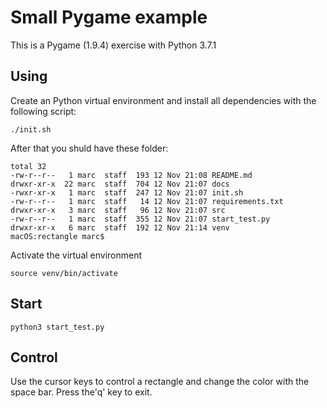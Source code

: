 # Small Pygame example

This is a Pygame (1.9.4) exercise with Python 3.7.1

## Using
Create an Python virtual environment and install all dependencies with the following script:

    ./init.sh

After that you shuld have these folder:

    total 32
    -rw-r--r--   1 marc  staff  193 12 Nov 21:08 README.md
    drwxr-xr-x  22 marc  staff  704 12 Nov 21:07 docs
    -rwxr-xr-x   1 marc  staff  247 12 Nov 21:07 init.sh
    -rw-r--r--   1 marc  staff   14 12 Nov 21:07 requirements.txt
    drwxr-xr-x   3 marc  staff   96 12 Nov 21:07 src
    -rw-r--r--   1 marc  staff  355 12 Nov 21:07 start_test.py
    drwxr-xr-x   6 marc  staff  192 12 Nov 21:14 venv
    macOS:rectangle marc$ 

Activate the virtual environment

    source venv/bin/activate

## Start
    python3 start_test.py

## Control
Use the cursor keys to control a rectangle and change the color with the space bar.  Press the'q' key to exit.